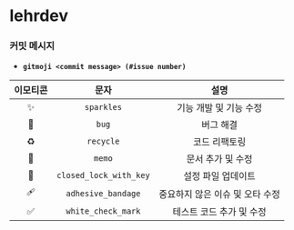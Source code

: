# lehrdev

### 커밋 메시지

- **`gitmoji <commit message> (#issue number)`**

|        이모티콘        |          문자          |              설명               |
| :--------------------: | :--------------------: | :-----------------------------: |
|       :sparkles:       |       `sparkles`       |     기능 개발 및 기능 수정      |
|         :bug:          |         `bug`          |            버그 해결            |
|       :recycle:        |       `recycle`        |          코드 리팩토링          |
|         :memo:         |         `memo`         |        문서 추가 및 수정        |
| :closed_lock_with_key: | `closed_lock_with_key` |       설정 파일 업데이트        |
|   :adhesive_bandage:   |   `adhesive_bandage`   | 중요하지 않은 이슈 및 오타 수정 |
|   :white_check_mark:   |   `white_check_mark`   |    테스트 코드 추가 및 수정     |
